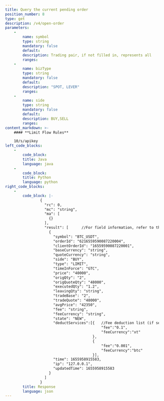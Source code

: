 ```yaml
---
title: Query the current pending order
position_number: 8
type: get
description: /v4/open-order
parameters:
    -
        name: symbol
        type: string
        mandatory: false
        default:
        description: Trading pair, if not filled in, represents all
        ranges:
    -
        name: bizType
        type: string
        mandatory: false
        default:
        description: "SPOT, LEVER"
        ranges:
    -
        name: side
        type: string
        mandatory: false
        default:
        description: BUY,SELL
        ranges:
content_markdown: >-
    #### **Limit Flow Rules**

    10/s/apikey
left_code_blocks:
    -
        code_block:
        title: Java
        language: java
    -
        code_block:
        title: Python
        language: python
right_code_blocks:
    -
        code_block: |-
                {
                  "rc": 0,
                  "mc": "string",
                  "ma": [
                    {}
                  ],
                  "result": [      //For field information, refer to the Get single interface
                    {
                      "symbol": "BTC_USDT",
                      "orderId": "6216559590087220004",
                      "clientOrderId": "16559590087220001",
                      "baseCurrency": "string",
                      "quoteCurrency": "string",
                      "side": "BUY",
                      "type": "LIMIT",
                      "timeInForce": "GTC",
                      "price": "40000",
                      "origQty": "2",
                      "origQuoteQty": "48000",
                      "executedQty": "1.2",
                      "leavingQty": "string",
                      "tradeBase": "2",
                      "tradeQuote": "48000",
                      "avgPrice": "42350",
                      "fee": "string",
                      "feeCurrency": "string",
                      "state": "NEW",
                      "deductServices":[{   //Fee deduction list (if set XT deduction fee and the deduction occurs, use this field to represent the trade fee. Otherwise, use the original fee and feeCurrency fields to represent the trade fee). 
                                            "fee":"0.1",     
                                            "feeCurrency":"xt"
                                        },
                                        {   
                                            "fee":"0.001",
                                            "feeCurrency":"btc"
                                        }],
                      "time": 1655958915583,
                      "ip": "127.0.0.1",
                      "updatedTime": 1655958915583
                    }
                  ]
                }
        title: Response
        language: json
---
```

